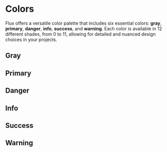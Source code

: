 # Colors

Flux offers a versatile color palette that includes six essential colors: **gray**, **primary**, **danger**, **info**, **success**, and **warning**. Each color is available in 12 different shades, from 0 to 11, allowing for detailed and nuanced design choices in your projects.

## Gray

<ColorPalette name="gray"/>

## Primary

<ColorPalette name="primary"/>

## Danger

<ColorPalette name="danger"/>

## Info

<ColorPalette name="info"/>

## Success

<ColorPalette name="success"/>

## Warning

<ColorPalette name="warning"/>
